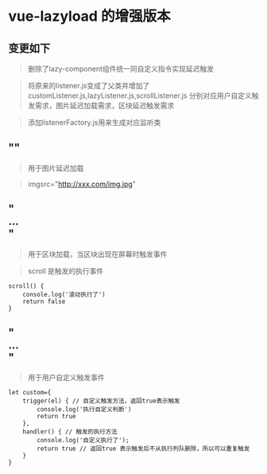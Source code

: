 # vue-lazyload 的增强版本
## 变更如下

> 删除了lazy-component组件统一同自定义指令实现延迟触发  

> 将原来的listener.js变成了父类并增加了customListener.js,lazyListener.js,scrollListener.js 分别对应用户自定义触发需求，图片延迟加载需求，区块延迟触发需求  

> 添加listenerFactory.js用来生成对应监听类

## "<img v-lazy="imgsrc"></img>"

> 用于图片延迟加载  

> imgsrc="http://xxx.com/img.jpg"

## "<div v-lazy:scroll="scroll">...</div>"

> 用于区块加载，当区块出现在屏幕时触发事件  

> scroll 是触发的执行事件  

```
scroll() {
    console.log('滚动执行了')
    return false
}
```

## "<div v-lazy:custom="custom">...</div>"
> 用于用户自定义触发事件   


```
let custom={
    trigger(el) { // 自定义触发方法，返回true表示触发
        console.log('执行自定义判断')
        return true
    },
    handler() { // 触发的执行方法
        console.log('自定义执行了');
        return true // 返回true 表示触发后不从执行列队删除，所以可以重复触发 
    }
}
```

